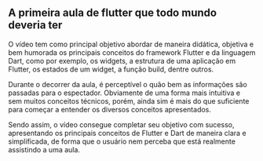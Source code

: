 ## A primeira aula de flutter que todo mundo deveria ter ##

O vídeo tem como principal objetivo abordar de maneira didática, objetiva e bem humorada os principais conceitos do framework Flutter e da linguagem Dart, como por exemplo, os widgets, a estrutura de uma aplicação em Flutter, os estados de um widget, a função build, dentre outros. 

Durante o decorrer da aula, é perceptível o quão bem as informações são passadas para o espectador. Obviamente de uma forma mais intuitiva e sem muitos conceitos técnicos, porém, ainda sim é mais do que suficiente para começar a entender os diversos conceitos apresentados.

Sendo assim, o vídeo consegue completar seu objetivo com sucesso, apresentando os principais conceitos de Flutter e Dart de maneira clara e simplificada, de forma que o usuário nem perceba que está realmente assistindo a uma aula. 
